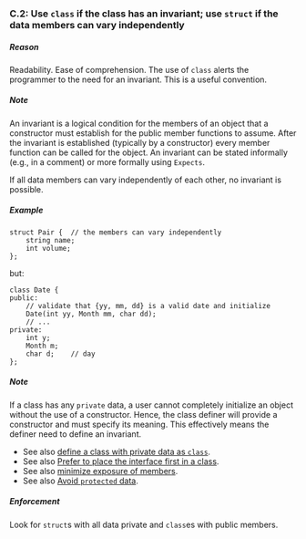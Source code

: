 ### <a name="Rc-struct"></a>C.2: Use `class` if the class has an invariant; use `struct` if the data members can vary independently

##### Reason

Readability.
Ease of comprehension.
The use of `class` alerts the programmer to the need for an invariant.
This is a useful convention.

##### Note

An invariant is a logical condition for the members of an object that a constructor must establish for the public member functions to assume.
After the invariant is established (typically by a constructor) every member function can be called for the object.
An invariant can be stated informally (e.g., in a comment) or more formally using `Expects`.

If all data members can vary independently of each other, no invariant is possible.

##### Example

    struct Pair {  // the members can vary independently
        string name;
        int volume;
    };

but:

    class Date {
    public:
        // validate that {yy, mm, dd} is a valid date and initialize
        Date(int yy, Month mm, char dd);
        // ...
    private:
        int y;
        Month m;
        char d;    // day
    };

##### Note

If a class has any `private` data, a user cannot completely initialize an object without the use of a constructor.
Hence, the class definer will provide a constructor and must specify its meaning.
This effectively means the definer need to define an invariant.

* See also [define a class with private data as `class`](I-06-Classes%20and%20Class%20Hierarchies-C.008.md#Rc-class).
* See also [Prefer to place the interface first in a class](I-24-Naming%20and%20layout%20rules-NL.016.md#Rl-order).
* See also [minimize exposure of members](I-06-Classes%20and%20Class%20Hierarchies-C.009.md#Rc-private).
* See also [Avoid `protected` data](I-07-Constructors%2C%20assignments%2C%20and%20destructors-C.133.md#Rh-protected).

##### Enforcement

Look for `struct`s with all data private and `class`es with public members.

